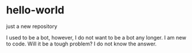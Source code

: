 # hello-world
just a new repository


I used to be a bot, however, I do not want to be a bot any longer. 
I am new to code. 
Will it be a tough problem? I do not know the answer.
